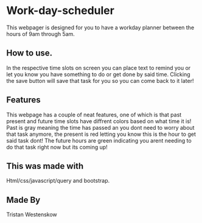 # Work-day-scheduler

This webpager is designed for you to have a workday planner between the hours of 9am through 5am.

## How to use.

In the respective time slots on screen you can place text to remind you or let you know you have something to do or get done by said time. Clicking the save button will save that task for you so you can come back to it later!

## Features

This webpage has a couple of neat features, one of which is that past present and future time slots have diffrent colors based on what time it is! Past is gray meaning the time has passed an you dont need to worry about that task anymore, the present is red letting you know this is the hour to get said task dont! The future hours are green indicating you arent needing to do that task right now but its coming up!

## This was made with

Html/css/javascript/query and bootstrap.

## Made By

Tristan Westenskow
